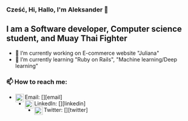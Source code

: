 ### Cześć, Hi, Hallo, I'm Aleksander 👋

## I am a Software developer, Computer science student, and Muay Thai Fighter

- 🔭 I’m currently working on E-commerce website "Juliana"
- 🌱 I’m currently learning "Ruby on Rails", "Machine learning/Deep learning"

### 📫 How to reach me: 
<ul>
  <li>Email: [<img align="left" alt="Email" width="22px" src="https://cdn.jsdelivr.net/npm/simple-icons@3.13.0/icons/gmail.svg" />][email]</li>
  <li>LinkedIn: [<img align="left" alt="LinkedIn" width="22px" src="https://cdn.jsdelivr.net/npm/simple-icons@v3/icons/linkedin.svg" />][linkedin]</li>
  <li>Twitter: [<img align="left" alt="Twitter" width="22px" src="https://cdn.jsdelivr.net/npm/simple-icons@v3/icons/twitter.svg" />][twitter]</li>
</ul>



[email]: mailto:aleksander.salyga@gmail.com
[twitter]: https://twitter.com/aleeeksx
[linkedin]: https://www.linkedin.com/in/aleksander-salyga/